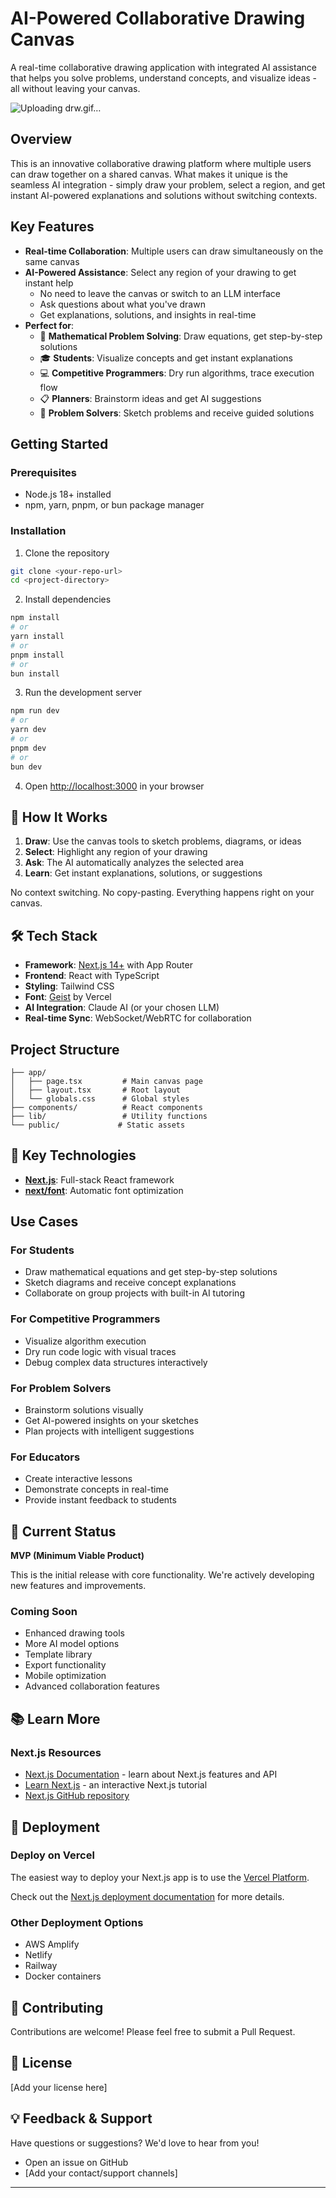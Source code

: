# AI-Powered Collaborative Drawing Canvas

A real-time collaborative drawing application with integrated AI assistance that helps you solve problems, understand concepts, and visualize ideas - all without leaving your canvas.

![Uploading drw.gif…]()

## Overview

This is an innovative collaborative drawing platform where multiple users can draw together on a shared canvas. What makes it unique is the seamless AI integration - simply draw your problem, select a region, and get instant AI-powered explanations and solutions without switching contexts.

##  Key Features

- **Real-time Collaboration**: Multiple users can draw simultaneously on the same canvas
- **AI-Powered Assistance**: Select any region of your drawing to get instant help
  - No need to leave the canvas or switch to an LLM interface
  - Ask questions about what you've drawn
  - Get explanations, solutions, and insights in real-time
- **Perfect for**:
  - 📐 **Mathematical Problem Solving**: Draw equations, get step-by-step solutions
  - 🎓 **Students**: Visualize concepts and get instant explanations
  - 💻 **Competitive Programmers**: Dry run algorithms, trace execution flow
  - 📋 **Planners**: Brainstorm ideas and get AI suggestions
  - 🧠 **Problem Solvers**: Sketch problems and receive guided solutions

##  Getting Started

### Prerequisites

- Node.js 18+ installed
- npm, yarn, pnpm, or bun package manager

### Installation

1. Clone the repository
```bash
git clone <your-repo-url>
cd <project-directory>
```

2. Install dependencies
```bash
npm install
# or
yarn install
# or
pnpm install
# or
bun install
```

3. Run the development server
```bash
npm run dev
# or
yarn dev
# or
pnpm dev
# or
bun dev
```

4. Open [http://localhost:3000](http://localhost:3000) in your browser

## 🎨 How It Works

1. **Draw**: Use the canvas tools to sketch problems, diagrams, or ideas
2. **Select**: Highlight any region of your drawing
3. **Ask**: The AI automatically analyzes the selected area
4. **Learn**: Get instant explanations, solutions, or suggestions

No context switching. No copy-pasting. Everything happens right on your canvas.

## 🛠️ Tech Stack

- **Framework**: [Next.js 14+](https://nextjs.org) with App Router
- **Frontend**: React with TypeScript
- **Styling**: Tailwind CSS
- **Font**: [Geist](https://vercel.com/font) by Vercel
- **AI Integration**: Claude AI (or your chosen LLM)
- **Real-time Sync**: WebSocket/WebRTC for collaboration

##  Project Structure

```
├── app/
│   ├── page.tsx         # Main canvas page
│   ├── layout.tsx       # Root layout
│   └── globals.css      # Global styles
├── components/          # React components
├── lib/                 # Utility functions
└── public/             # Static assets
```

## 🔧 Key Technologies

- **[Next.js](https://nextjs.org/docs)**: Full-stack React framework
- **[next/font](https://nextjs.org/docs/app/building-your-application/optimizing/fonts)**: Automatic font optimization

##  Use Cases

### For Students
- Draw mathematical equations and get step-by-step solutions
- Sketch diagrams and receive concept explanations
- Collaborate on group projects with built-in AI tutoring

### For Competitive Programmers
- Visualize algorithm execution
- Dry run code logic with visual traces
- Debug complex data structures interactively

### For Problem Solvers
- Brainstorm solutions visually
- Get AI-powered insights on your sketches
- Plan projects with intelligent suggestions

### For Educators
- Create interactive lessons
- Demonstrate concepts in real-time
- Provide instant feedback to students

## 🚧 Current Status

**MVP (Minimum Viable Product)**

This is the initial release with core functionality. We're actively developing new features and improvements.

### Coming Soon
- Enhanced drawing tools
- More AI model options
- Template library
- Export functionality
- Mobile optimization
- Advanced collaboration features

## 📚 Learn More

### Next.js Resources
- [Next.js Documentation](https://nextjs.org/docs) - learn about Next.js features and API
- [Learn Next.js](https://nextjs.org/learn) - an interactive Next.js tutorial
- [Next.js GitHub repository](https://github.com/vercel/next.js)

## 🚀 Deployment

### Deploy on Vercel

The easiest way to deploy your Next.js app is to use the [Vercel Platform](https://vercel.com/new?utm_medium=default-template&filter=next.js&utm_source=create-next-app&utm_campaign=create-next-app-readme).

Check out the [Next.js deployment documentation](https://nextjs.org/docs/app/building-your-application/deploying) for more details.

### Other Deployment Options
- AWS Amplify
- Netlify
- Railway
- Docker containers

## 🤝 Contributing

Contributions are welcome! Please feel free to submit a Pull Request.

## 📄 License

[Add your license here]

## 💡 Feedback & Support

Have questions or suggestions? We'd love to hear from you!

- Open an issue on GitHub
- [Add your contact/support channels]

---
